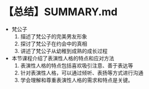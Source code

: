 # 【总结】SUMMARY.md

-   梵公子
    1.  描述了梵公子的完美男友形象
    2.  探讨了梵公子在约会中的真相
    3.  讲述了梵公子从幼稚到成熟的成长过程
-   本节课程介绍了表演性人格的特点和应对方法
    1.  表演性人格的特点包括喜欢吸引注意、善于表达等
    2.  针对表演性人格，可以通过倾听、表扬等方式进行沟通
    3.  学会理解和尊重表演性人格的需求和特点是关键。